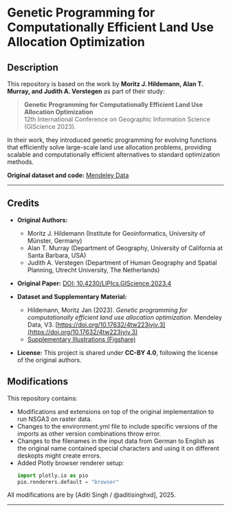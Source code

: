 # Genetic Programming for Computationally Efficient Land Use Allocation Optimization

## Description

This repository is based on the work by **Moritz J. Hildemann, Alan T. Murray, and Judith A. Verstegen** as part of their study:

> **Genetic Programming for Computationally Efficient Land Use Allocation Optimization**  
> 12th International Conference on Geographic Information Science (GIScience 2023).

In their work, they introduced genetic programming for evolving functions that efficiently solve large-scale land use allocation problems, providing scalable and computationally efficient alternatives to standard optimization methods.

**Original dataset and code:** [Mendeley Data](https://data.mendeley.com/datasets/4tw223jvjv/3)

---

## Credits

- **Original Authors:**
  - Moritz J. Hildemann (Institute for Geoinformatics, University of Münster, Germany)
  - Alan T. Murray (Department of Geography, University of California at Santa Barbara, USA)
  - Judith A. Verstegen (Department of Human Geography and Spatial Planning, Utrecht University, The Netherlands)

- **Original Paper:** [DOI: 10.4230/LIPIcs.GIScience.2023.4](https://doi.org/10.4230/LIPIcs.GIScience.2023.4)

- **Dataset and Supplementary Material:**
  - Hildemann, Moritz Jan (2023). *Genetic programming for computationally efficient land use allocation optimization*. Mendeley Data, V3. [https://doi.org/10.17632/4tw223jvjv.3](https://doi.org/10.17632/4tw223jvjv.3)
  - [Supplementary Illustrations (Figshare)](https://doi.org/10.6084/m9.figshare.21977228.v2)

- **License:** This project is shared under **CC-BY 4.0**, following the license of the original authors.


## Modifications

This repository contains:
- Modifications and extensions on top of the original implementation to run NSGA3 on raster data.
- Changes to the environment.yml file to include specific versions of the imports as other version combinations throw error.
- Changes to the filenames in the input data from German to English as the original name contained special characters and using it on different deskopts might create errors. 
- Added Plotly browser renderer setup:
  ```python
  import plotly.io as pio
  pio.renderers.default = "browser"

All modifications are by [Aditi Singh / @aditisinghxd], 2025.

---
